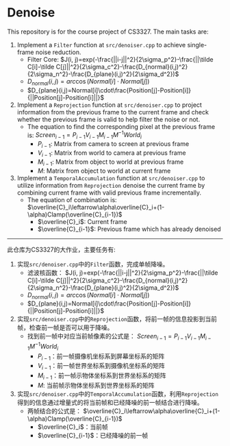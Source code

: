 # Denoise
This repository is for the course project of CS3327. The main tasks are:
1. Implement a `Filter` function at `src/denoiser.cpp` to achieve single-frame noise reduction.
    - Filter Core: $J(i, j)=exp(-\frac{||i-j||^2}{2\sigma_p^2}-\frac{||\tilde C[i]-\tilde C[j]||^2}{2\sigma_c^2}-\frac{D_{normal}(i,j)^2}{2\sigma_n^2}-\frac{D_{plane}(i,j)^2}{2\sigma_d^2})$
    - $D_{normal}(i,j)=arc\cos(Normal[i]\cdot Normal[j])$
    - $D_{plane}(i,j)=Normal[i]\cdot\frac{Position[j]-Position[i]}{||Position[j]-Position[i]||}$
2. Implement a `Reprojection` function at `src/denoiser.cpp` to project information from the previous frame to the current frame and check whether the previous frame is valid to help filter the noise or not.
    - The equation to find the corresponding pixel at the previous frame is: 
    $Screen_{i-1}=P_{i-1}V_{i-1}M_{i-1}M^{-1}World_i$
        - $P_{i-1}$: Matrix from camera to screen at previous frame
        - $V_{i-1}$: Matrix from world to camera at previous frame
        - $M_{i-1}$: Matrix from object to world at previous frame
        - $M$: Matrix from object to world at current frame
3. Implement a `TemporalAccumulation` function at `src/denoiser.cpp` to utilize information from `Reprojection` denoise the current frame by combining current frame with valid previous frame incrementally.
    - The equation of combination is: 
    $\overline{C}_i\leftarrow\alpha\overline{C}_i+(1-\alpha)Clamp(\overline{C}_{i-1})$
        - $\overline{C}_i$: Current frame
        - $\overline{C}_{i-1}$: Previous frame which has already denoised
---
此仓库为CS3327的大作业，主要任务有:
1. 实现`src/denoiser.cpp`中的`Filter`函数，完成单帧降噪。
    - 滤波核函数： $J(i, j)=exp(-\frac{||i-j||^2}{2\sigma_p^2}-\frac{||\tilde C[i]-\tilde C[j]||^2}{2\sigma_c^2}-\frac{D_{normal}(i,j)^2}{2\sigma_n^2}-\frac{D_{plane}(i,j)^2}{2\sigma_d^2})$
    - $D_{normal}(i,j)=arc\cos(Normal[i]\cdot Normal[j])$
    - $D_{plane}(i,j)=Normal[i]\cdot\frac{Position[j]-Position[i]}{||Position[j]-Position[i]||}$
2. 实现`src/denoiser.cpp`中的`Reprojection`函数，将前一帧的信息投影到当前帧，检查前一帧是否可以用于降噪。
    - 找到前一帧中对应当前帧像素的公式是：
    $Screen_{i-1}=P_{i-1}V_{i-1}M_{i-1}M^{-1}World_i$
        - $P_{i-1}$：前一帧摄像机坐标系到屏幕坐标系的矩阵
        - $V_{i-1}$：前一帧世界坐标系到摄像机坐标系的矩阵
        - $M_{i-1}$：前一帧示物体坐标系到世界坐标系的矩阵
        - $M$: 当前帧示物体坐标系到世界坐标系的矩阵
3. 实现`src/denoiser.cpp`中的`TemporalAccumulation`函数，利用`Reprojection`得到的信息通过增量式的将当前帧和已经降噪的前一帧结合进行降噪。
    - 两帧结合的公式是：
    $\overline{C}_i\leftarrow\alpha\overline{C}_i+(1-\alpha)Clamp(\overline{C}_{i-1})$
        - $\overline{C}_i$：当前帧
        - $\overline{C}_{i-1}$：已经降噪的前一帧